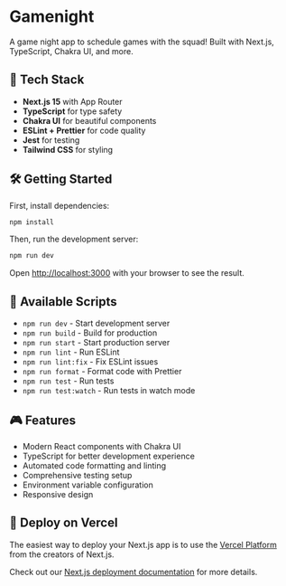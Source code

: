 # Gamenight

A game night app to schedule games with the squad! Built with Next.js, TypeScript, Chakra UI, and more.

## 🚀 Tech Stack

- **Next.js 15** with App Router
- **TypeScript** for type safety
- **Chakra UI** for beautiful components
- **ESLint + Prettier** for code quality
- **Jest** for testing
- **Tailwind CSS** for styling

## 🛠️ Getting Started

First, install dependencies:

```bash
npm install
```

Then, run the development server:

```bash
npm run dev
```

Open [http://localhost:3000](http://localhost:3000) with your browser to see the result.

## 📝 Available Scripts

- `npm run dev` - Start development server
- `npm run build` - Build for production
- `npm run start` - Start production server
- `npm run lint` - Run ESLint
- `npm run lint:fix` - Fix ESLint issues
- `npm run format` - Format code with Prettier
- `npm run test` - Run tests
- `npm run test:watch` - Run tests in watch mode

## 🎮 Features

- Modern React components with Chakra UI
- TypeScript for better development experience
- Automated code formatting and linting
- Comprehensive testing setup
- Environment variable configuration
- Responsive design

## 🚀 Deploy on Vercel

The easiest way to deploy your Next.js app is to use the [Vercel Platform](https://vercel.com/new?utm_medium=default-template&filter=next.js&utm_source=create-next-app&utm_campaign=create-next-app-readme) from the creators of Next.js.

Check out our [Next.js deployment documentation](https://nextjs.org/docs/app/building-your-application/deploying) for more details.
